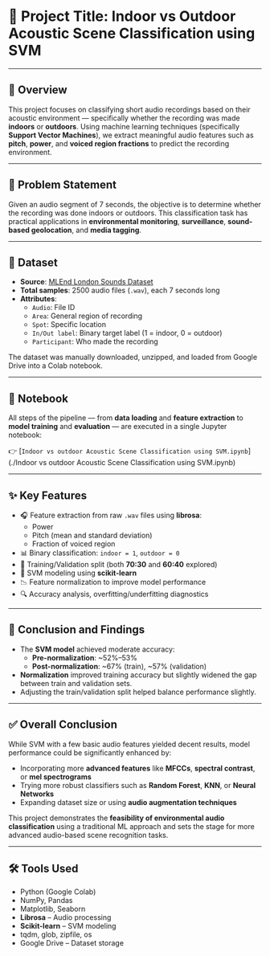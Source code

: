 # 📍 Project Title: Indoor vs Outdoor Acoustic Scene Classification using SVM

---

## 🧠 Overview

This project focuses on classifying short audio recordings based on their acoustic environment — specifically whether the recording was made **indoors** or **outdoors**. Using machine learning techniques (specifically **Support Vector Machines**), we extract meaningful audio features such as **pitch**, **power**, and **voiced region fractions** to predict the recording environment.

---

## 🎯 Problem Statement

Given an audio segment of 7 seconds, the objective is to determine whether the recording was done indoors or outdoors. This classification task has practical applications in **environmental monitoring**, **surveillance**, **sound-based geolocation**, and **media tagging**.

---

## 📁 Dataset

- **Source**: [MLEnd London Sounds Dataset](https://mlend.org/)
- **Total samples**: 2500 audio files (`.wav`), each 7 seconds long
- **Attributes**:
  - `Audio`: File ID
  - `Area`: General region of recording
  - `Spot`: Specific location
  - `In/Out label`: Binary target label (1 = indoor, 0 = outdoor)
  - `Participant`: Who made the recording

The dataset was manually downloaded, unzipped, and loaded from Google Drive into a Colab notebook.

---

## 📓 Notebook

All steps of the pipeline — from **data loading** and **feature extraction** to **model training** and **evaluation** — are executed in a single Jupyter notebook:

👉 [`Indoor vs outdoor Acoustic Scene Classification using SVM.ipynb`](./Indoor vs outdoor Acoustic Scene Classification using SVM.ipynb)

---

## ✨ Key Features

- 🎧 Feature extraction from raw `.wav` files using **librosa**:
  - Power
  - Pitch (mean and standard deviation)
  - Fraction of voiced region
- 📊 Binary classification: `indoor = 1`, `outdoor = 0`
- 🧪 Training/Validation split (both **70:30** and **60:40** explored)
- 🧠 SVM modeling using **scikit-learn**
- 📉 Feature normalization to improve model performance
- 🔍 Accuracy analysis, overfitting/underfitting diagnostics

---

## 📌 Conclusion and Findings

- The **SVM model** achieved moderate accuracy:
  - **Pre-normalization**: ~52%–53%
  - **Post-normalization**: ~67% (train), ~57% (validation)
- **Normalization** improved training accuracy but slightly widened the gap between train and validation sets.
- Adjusting the train/validation split helped balance performance slightly.

---

## ✅ Overall Conclusion

While SVM with a few basic audio features yielded decent results, model performance could be significantly enhanced by:

- Incorporating more **advanced features** like **MFCCs**, **spectral contrast**, or **mel spectrograms**
- Trying more robust classifiers such as **Random Forest**, **KNN**, or **Neural Networks**
- Expanding dataset size or using **audio augmentation techniques**

This project demonstrates the **feasibility of environmental audio classification** using a traditional ML approach and sets the stage for more advanced audio-based scene recognition tasks.

---

## 🛠️ Tools Used

- Python (Google Colab)
- NumPy, Pandas
- Matplotlib, Seaborn
- **Librosa** – Audio processing
- **Scikit-learn** – SVM modeling
- tqdm, glob, zipfile, os
- Google Drive – Dataset storage
